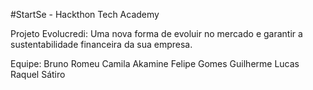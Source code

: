 #StartSe - Hackthon Tech Academy

Projeto Evolucredi: Uma nova forma de evoluir no mercado e garantir a sustentabilidade financeira da sua empresa.

Equipe: 
Bruno Romeu
Camila Akamine
Felipe Gomes
Guilherme Lucas
Raquel Sátiro